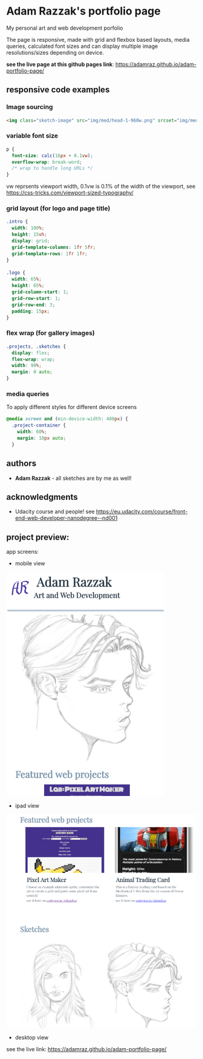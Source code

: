 # Adam Razzak's portfolio page
My personal art and web development porfolio

The page is responsive, made with grid and flexbox based layouts, media queries, calculated font sizes and can display multiple image resolutions/sizes depending on device.

**see the live page at this github pages link**: https://adamraz.github.io/adam-portfolio-page/

## responsive code examples

### Image sourcing
```html
<img class="sketch-image" src="img/med/head-1-960w.png" srcset="img/med/head-1-960w.png 960w, img/small/head-1-480w.png 480w" sizes="(max-width: 720px) 80vw, (max-width: 1280px) 50vw, 30vw" alt="sketch of a female head">
```

### variable font size
```css
p {
  font-size: calc(16px + 0.1vw);
  overflow-wrap: break-word;
  /* wrap to handle long URLs */
}
```
vw reprsents viewport width, 0.1vw is 0.1% of the width of the viewport, see https://css-tricks.com/viewport-sized-typography/

### grid layout (for logo and page title)
```css
.intro {
  width: 100%;
  height: 15vh;
  display: grid;
  grid-template-columns: 1fr 5fr;
  grid-template-rows: 1fr 1fr;
}

.logo {
  width: 65%;
  height: 65%;
  grid-column-start: 1;
  grid-row-start: 1;
  grid-row-end: 3;
  padding: 15px;
}
```

### flex wrap (for gallery images)
```css
.projects, .sketches {
  display: flex;
  flex-wrap: wrap;
  width: 90%;
  margin: 0 auto;
}
```

### media queries
To apply different styles for different device screens
```css
@media screen and (min-device-width: 480px) {
  .project-container {
    width: 60%;
    margin: 10px auto;
  }
```

## authors

* **Adam Razzak** - all sketches are by me as well!

## acknowledgments

* Udacity course and people! see https://eu.udacity.com/course/front-end-web-developer-nanodegree--nd001

## project preview:

app screens:

* mobile view

![image of neighbourhood app screen](./readme-img-1.PNG "neighbourhood app screen")

* ipad view

![image of neighbourhood app screen](./readme-img-2.PNG "neighbourhood app screen")

* desktop view

see the live link: https://adamraz.github.io/adam-portfolio-page/
